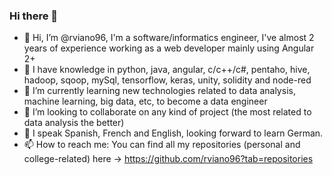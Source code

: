 ### Hi there 👋

<!--
**rviano96/rviano96** is a ✨ _special_ ✨ repository because its `README.md` (this file) appears on your GitHub profile.

Here are some ideas to get you started:

- 🔭 I’m currently working on ...
- 🌱 I’m currently learning ...
- 👯 I’m looking to collaborate on ...
- 🤔 I’m looking for help with ...
- 💬 Ask me about ...

- 😄 Pronouns: ...
- ⚡ Fun fact: ...
-->

- 👋 Hi, I’m @rviano96, I'm a software/informatics engineer, I've almost 2 years of experience working as a web developer mainly using Angular 2+
- :brain: I have knowledge in python, java, angular, c/c++/c#, pentaho, hive, hadoop, sqoop, mySql, tensorflow, keras, unity, solidity and node-red
- 🌱 I’m currently learning new technologies related to data analysis, machine learning, big data, etc, to become a  data engineer
- 👯 I’m looking to collaborate on any kind of project (the most related to data analysis the better)
- 💬 I speak Spanish, French and English, looking forward to learn German.
- 📫 How to reach me: You can find all my repositories (personal and college-related) here -> https://github.com/rviano96?tab=repositories
<!---
rviano/rviano is a ✨ special ✨ repository because its `README.md` (this file) appears on your GitHub profile.
You can click the Preview link to take a look at your changes.
--->

